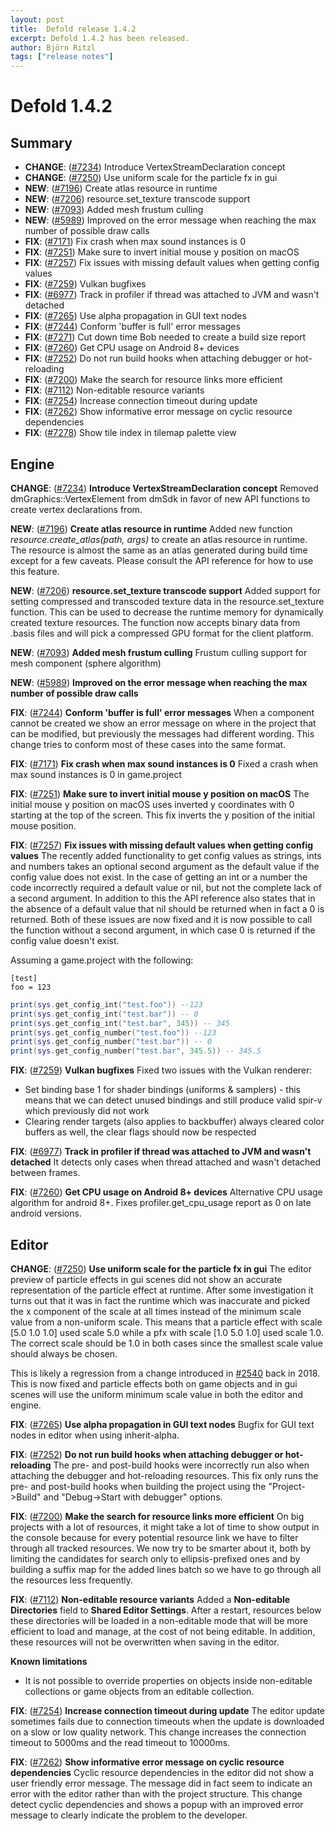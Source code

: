 ```yaml
---
layout: post
title:  Defold release 1.4.2
excerpt: Defold 1.4.2 has been released.
author: Björn Ritzl
tags: ["release notes"]
---
```


# Defold 1.4.2

## Summary
* __CHANGE__: ([#7234](https://github.com/defold/defold/pull/7234)) Introduce VertexStreamDeclaration concept 
* __CHANGE__: ([#7250](https://github.com/defold/defold/pull/7250)) Use uniform scale for the particle fx in gui 
* __NEW__: ([#7196](https://github.com/defold/defold/pull/7196)) Create atlas resource in runtime 
* __NEW__: ([#7206](https://github.com/defold/defold/pull/7206)) resource.set_texture transcode support 
* __NEW__: ([#7093](https://github.com/defold/defold/pull/7093)) Added mesh frustum culling 
* __NEW__: ([#5989](https://github.com/defold/defold/pull/5989)) Improved on the error message when reaching the max number of possible draw calls 
* __FIX__: ([#7171](https://github.com/defold/defold/pull/7171)) Fix crash when max sound instances is 0 
* __FIX__: ([#7251](https://github.com/defold/defold/pull/7251)) Make sure to invert initial mouse y position on macOS 
* __FIX__: ([#7257](https://github.com/defold/defold/pull/7257)) Fix issues with missing default values when getting config values 
* __FIX__: ([#7259](https://github.com/defold/defold/pull/7259)) Vulkan bugfixes 
* __FIX__: ([#6977](https://github.com/defold/defold/pull/6977)) Track in profiler if thread was attached to JVM and wasn't detached 
* __FIX__: ([#7265](https://github.com/defold/defold/pull/7265)) Use alpha propagation in GUI text nodes 
* __FIX__: ([#7244](https://github.com/defold/defold/pull/7244)) Conform 'buffer is full' error messages 
* __FIX__: ([#7271](https://github.com/defold/defold/pull/7271)) Cut down time Bob needed to create a build size report
* __FIX__: ([#7260](https://github.com/defold/defold/pull/7260)) Get CPU usage on Android 8+ devices
* __FIX__: ([#7252](https://github.com/defold/defold/pull/7252)) Do not run build hooks when attaching debugger or hot-reloading 
* __FIX__: ([#7200](https://github.com/defold/defold/pull/7200)) Make the search for resource links more efficient 
* __FIX__: ([#7112](https://github.com/defold/defold/pull/7112)) Non-editable resource variants 
* __FIX__: ([#7254](https://github.com/defold/defold/pull/7254)) Increase connection timeout during update 
* __FIX__: ([#7262](https://github.com/defold/defold/pull/7262)) Show informative error message on cyclic resource dependencies 
* __FIX__: ([#7278](https://github.com/defold/defold/pull/7278)) Show tile index in tilemap palette view 

## Engine
__CHANGE__: ([#7234](https://github.com/defold/defold/pull/7234)) __Introduce VertexStreamDeclaration concept__ 
Removed dmGraphics::VertexElement from dmSdk in favor of new API functions to create vertex declarations from.

__NEW__: ([#7196](https://github.com/defold/defold/pull/7196)) __Create atlas resource in runtime__ 
Added new function *resource.create_atlas(path, args)* to create an atlas resource in runtime. The resource is almost the same as an atlas generated during build time except for a few caveats. Please consult the API reference for how to use this feature.

__NEW__: ([#7206](https://github.com/defold/defold/pull/7206)) __resource.set_texture transcode support__ 
Added support for setting compressed and transcoded texture data in the resource.set_texture function. This can be used to decrease the runtime memory for dynamically created texture resources. The function now accepts binary data from .basis files and will pick a compressed GPU format for the client platform.

__NEW__: ([#7093](https://github.com/defold/defold/pull/7093)) __Added mesh frustum culling__ 
Frustum culling support for mesh component (sphere algorithm)

__NEW__: ([#5989](https://github.com/defold/defold/pull/5989)) __Improved on the error message when reaching the max number of possible draw calls__ 


__FIX__: ([#7244](https://github.com/defold/defold/pull/7244)) __Conform 'buffer is full' error messages__ 
When a component cannot be created we show an error message on where in the project that can be modified, but previously the messages had different wording. This change tries to conform most of these cases into the same format.

__FIX__: ([#7171](https://github.com/defold/defold/pull/7171)) __Fix crash when max sound instances is 0__ 
Fixed a crash when max sound instances is 0 in game.project

__FIX__: ([#7251](https://github.com/defold/defold/pull/7251)) __Make sure to invert initial mouse y position on macOS__ 
The initial mouse y position on macOS uses inverted y coordinates with 0 starting at the top of the screen. This fix inverts the y position of the initial mouse position.

__FIX__: ([#7257](https://github.com/defold/defold/pull/7257)) __Fix issues with missing default values when getting config values__ 
The recently added functionality to get config values as strings, ints and numbers takes an optional second argument as the default value if the config value does not exist. In the case of getting an int or a number the code incorrectly required a default value or nil, but not the complete lack of a second argument. In addition to this the API reference also states that in the absence of a default value that nil should be returned when in fact a 0 is returned. Both of these issues are now fixed and it is now possible to call the function without a second argument, in which case 0 is returned if the config value doesn't exist.

Assuming a game.project with the following:

```
[test]
foo = 123
```

```lua
print(sys.get_config_int("test.foo")) --123
print(sys.get_config_int("test.bar")) -- 0
print(sys.get_config_int("test.bar", 345)) -- 345
print(sys.get_config_number("test.foo")) --123
print(sys.get_config_number("test.bar")) -- 0
print(sys.get_config_number("test.bar", 345.5)) -- 345.5
```

__FIX__: ([#7259](https://github.com/defold/defold/pull/7259)) __Vulkan bugfixes__ 
Fixed two issues with the Vulkan renderer:
* Set binding base 1 for shader bindings (uniforms & samplers) - this means that we can detect unused bindings and still produce valid spir-v which previously did not work
* Clearing render targets (also applies to backbuffer) always cleared color buffers as well, the clear flags should now be respected

__FIX__: ([#6977](https://github.com/defold/defold/pull/6977)) __Track in profiler if thread was attached to JVM and wasn't detached__ 
It detects only cases when thread attached and wasn't detached between frames. 

__FIX__: ([#7260](https://github.com/defold/defold/pull/7260)) __Get CPU usage on Android 8+ devices__ 
Alternative CPU usage algorithm for android 8+. Fixes profiler.get_cpu_usage report as 0 on late android versions.


## Editor
__CHANGE__: ([#7250](https://github.com/defold/defold/pull/7250)) __Use uniform scale for the particle fx in gui__ 
The editor preview of particle effects in gui scenes did not show an accurate representation of the particle effect at runtime. After some investigation it turns out that it was in fact the runtime which was inaccurate and picked the x component of the scale at all times instead of the minimum scale value from a non-uniform scale. This means that a particle effect with scale [5.0 1.0 1.0] used scale 5.0 while a pfx with scale [1.0 5.0 1.0] used scale 1.0. The correct scale should be 1.0 in both cases since the smallest scale value should always be chosen.

This is likely a regression from a change introduced in [#2540](https://github.com/defold/defold/pull/2540) back in 2018. This is now fixed and particle effects both on game objects and in gui scenes will use the uniform minimum scale value in both the editor and engine.

__FIX__: ([#7265](https://github.com/defold/defold/pull/7265)) __Use alpha propagation in GUI text nodes__ 
Bugfix for GUI text nodes in editor when using inherit-alpha.

__FIX__: ([#7252](https://github.com/defold/defold/pull/7252)) __Do not run build hooks when attaching debugger or hot-reloading__ 
The pre- and post-build hooks were incorrectly run also when attaching the debugger and hot-reloading resources. This fix only runs the pre- and post-build hooks when building the project using the "Project->Build" and "Debug->Start with debugger" options.

__FIX__: ([#7200](https://github.com/defold/defold/pull/7200)) __Make the search for resource links more efficient__ 
On big projects with a lot of resources, it might take a lot of time to show output in the console because for every potential resource link we have to filter through all tracked resources. We now try to be smarter about it, both by limiting the candidates for search only to ellipsis-prefixed ones and by building a suffix map for the added lines batch so we have to go through all the resources less frequently.

__FIX__: ([#7112](https://github.com/defold/defold/pull/7112)) __Non-editable resource variants__ 
Added a **Non-editable Directories** field to **Shared Editor Settings**. After a restart, resources below these directories will be loaded in a non-editable mode that will be more efficient to load and manage, at the cost of not being editable. In addition, these resources will not be overwritten when saving in the editor.

**Known limitations**
* It is not possible to override properties on objects inside non-editable collections or game objects from an editable collection.

__FIX__: ([#7254](https://github.com/defold/defold/pull/7254)) __Increase connection timeout during update__ 
The editor update sometimes fails due to connection timeouts when the update is downloaded on a slow or low quality network. This change increases the connection timeout to 5000ms and the read timeout to 10000ms.

__FIX__: ([#7262](https://github.com/defold/defold/pull/7262)) __Show informative error message on cyclic resource dependencies__ 
Cyclic resource dependencies in the editor did not show a user friendly error message. The message did in fact seem to indicate an error with the editor rather than with the project structure. This change detect cyclic dependencies and shows a popup with an improved error message to clearly indicate the problem to the developer.